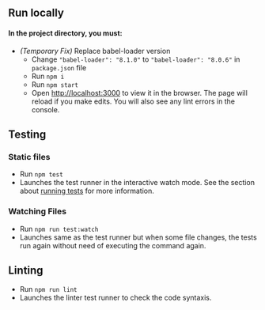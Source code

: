 


## Run locally 

#### In the project directory, you must:

- *(Temporary Fix)* Replace babel-loader version
  - Change `"babel-loader": "8.1.0"` to `"babel-loader": "8.0.6"` in `package.json` file
  - Run `npm i`
  - Run `npm start`
  - Open [http://localhost:3000](http://localhost:3000) to view it in the browser.  The page will reload if you make edits. You will also see any lint errors in the console.


## Testing

### Static files
- Run `npm test`
- Launches the test runner in the interactive watch mode. See the section about [running tests](https://facebook.github.io/create-react-app/docs/running-tests) for more information.

### Watching Files
- Run `npm run test:watch`
- Launches same as the test runner but when some file changes, the tests run again without need of executing the command again. 

## Linting
- Run `npm run lint`
- Launches the linter test runner to check the code syntaxis.
